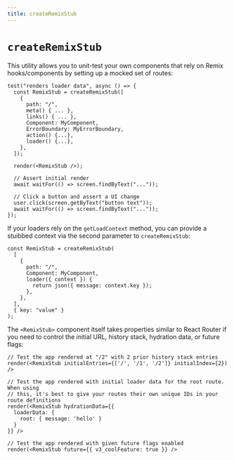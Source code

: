 ```yaml
---
title: createRemixStub
---
```


# `createRemixStub`

This utility allows you to unit-test your own components that rely on Remix hooks/components by setting up a mocked set of routes:

```tsx
test("renders loader data", async () => {
  const RemixStub = createRemixStub([
    {
      path: "/",
      meta() { ... },
      links() { ... },
      Component: MyComponent,
      ErrorBoundary: MyErrorBoundary,
      action() {...},
      loader() {...},
    },
  ]);

  render(<RemixStub />);

  // Assert initial render
  await waitFor(() => screen.findByText("..."));

  // Click a button and assert a UI change
  user.click(screen.getByText("button text"));
  await waitFor(() => screen.findByText("..."));
});
```

If your loaders rely on the `getLoadContext` method, you can provide a stuibbed context via the second parameter to `createRemixStub`:

```tsx
const RemixStub = createRemixStub(
  [
    {
      path: "/",
      Component: MyComponent,
      loader({ context }) {
        return json({ message: context.key });
      },
    },
  ],
  { key: "value" }
);
```

The `<RemixStub>` component itself takes properties similar to React Router if you need to control the initial URL, history stack, hydration data, or future flags:

```tsx
// Test the app rendered at "/2" with 2 prior history stack entries
render(<RemixStub initialEntries={['/', '/1', '/2']} initialIndex={2}) />

// Test the app rendered with initial loader data for the root route.  When using
// this, it's best to give your routes their own unique IDs in your route definitions
render(<RemixStub hydrationData={{
  loaderData: {
    root: { message: 'hello' }
  }
}} />

// Test the app rendered with given future flags enabled
render(<RemixStub future={{ v3_coolFeature: true }} />
```
